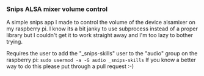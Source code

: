 ### Snips ALSA mixer volume control

A simple snips app I made to control the volume of the device alsamixer on my raspberry pi. I know its a bit janky to use subprocess instead of a proper library but I couldn't get it to work straight away and I'm too lazy to bother trying.

Requires the user to add the "_snips-skills" user to the "audio" group on the raspberry pi:
```sudo usermod -a -G audio _snips-skills```
If you know a better way to do this please put through a pull request :-)
